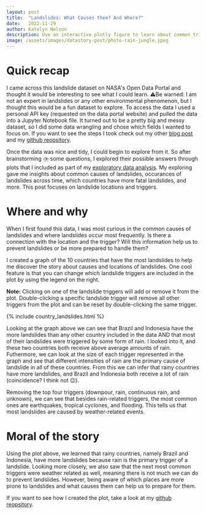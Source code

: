 ```yaml
---
layout: post
title:  "Landslides: What Causes them? And Where?"
date:   2022-11-29
author: Katelyn Nelson
description: Use an interactive plotly figure to learn about common triggers and locations of landslides
image: /assets/images/datastory-post/photo-rain-jungle.jpeg
---
```


# Quick recap

I came across this landslide dataset on NASA's Open Data Portal and thought it would be interesting to see what I could learn. ⚠️Be warned: I am not an expert in landslides or any other environmental phenomenon, but I thought this would be a fun dataset to explore. To access the data I used a personal API key (requested on the data portal website) and pulled the data into a Jupyter Notebook file. It turned out to be a pretty big and messy dataset, so I did some data wrangling and chose which fields I wanted to focus on. If you want to see the steps I took check out my other [blog post](https://katelynnelson38.github.io/stat386-projects/2022/10/16/nasa_api.html) and my [github reopsitory](https://github.com/katelynnelson38/nasa_api).

Once the data was nice and tidy, I could begin to explore from it. So after brainstorming ⛈️ some questions, I explored their possible answers through plots that I included as part of my [exploratory data analysis](https://katelynnelson38.github.io/stat386-projects/2022/11/14/EDA.html). My exploring gave me insights about common causes of landslides, occurances of landslides across time, which countries have more fatal landslides, and more. This post focuses on landslide locations and triggers.

# Where and why

When I first found this data, I was most curious in the common causes of landslides and where landslides occur most frequently. Is there a connection with the location and the trigger? Will this information help us to prevent landslides or be more prepared to handle them?

I created a graph of the 10 countries that have the most landslides to help me discover the story about causes and locations of landslides. One cool feature is that you can change which landslide triggers are included in the plot by using the legend on the right. 

**Note:** Clicking on one of the landslide triggers will add or remove it from the plot. Double-clicking a specific landslide trigger will remove all other triggers from the plot and can be reset by double-clicking the same trigger.

{% include country_landslides.html %}

Looking at the graph above we can see that Brazil and Indonesia have the more landslides than any other country included in the data AND that most of their landslides were triggered by some form of rain. I looked into it, and these two countries both receive above average amounts of rain. Futhermore, we can look at the size of each trigger represented in the graph and see that different intensities of rain are the primary cause of landslide in all of these countries. From this we can infer that rainy countries have more landslides, and Brazil and Indonesia both receive a lot of rain (coincidence? I think not 😉).

Removing the top four triggers (downpour, rain, continuous rain, and unknown), we can see that besides rain-related triggers, the most common ones are earthquakes, tropical cyclones, and flooding. This tells us that most landslides are caused by weather-related events.

# Moral of the story

Using the plot above, we learned that rainy countries, namely Brazil and Indonesia, have more landslides because rain is the primary trigger of a landslide. Looking more closely, we also saw that the next most common triggers were weather related as well, meaning there is not much we can do to prevent landslides. However, being aware of which places are more prone to landslides and what causes them can help us to prepare for them.

If you want to see how I created the plot, take a look at my [github reopsitory](https://github.com/katelynnelson38/nasa_api).
